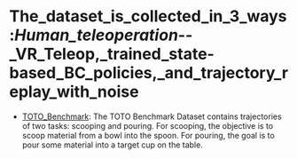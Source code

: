 # The_dataset_is_collected_in_3_ways:_Human_teleoperation_--_VR_Teleop,_trained_state-based_BC_policies,_and_trajectory_replay_with_noise

- [TOTO_Benchmark](oed-playground/tree/master/pages/datasets/toto.md): The TOTO Benchmark Dataset contains trajectories of two tasks: scooping and pouring. For scooping, the objective is to scoop material from a bowl into the spoon. For pouring, the goal is to pour some material into a target cup on the table. 